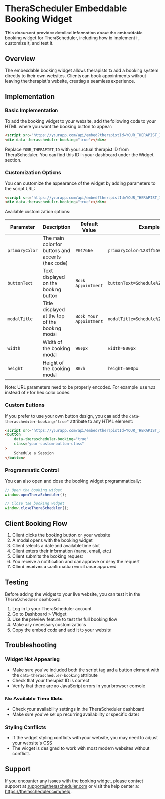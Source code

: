# TheraScheduler Embeddable Booking Widget

This document provides detailed information about the embeddable booking widget for TheraScheduler, including how to implement it, customize it, and test it.

## Overview

The embeddable booking widget allows therapists to add a booking system directly to their own websites. Clients can book appointments without leaving the therapist's website, creating a seamless experience.

## Implementation

### Basic Implementation

To add the booking widget to your website, add the following code to your HTML where you want the booking button to appear:

```html
<script src="https://yourapp.com/api/embed?therapistId=YOUR_THERAPIST_ID"></script>
<div data-therascheduler-booking="true"></div>
```

Replace `YOUR_THERAPIST_ID` with your actual therapist ID from TheraScheduler. You can find this ID in your dashboard under the Widget section.

### Customization Options

You can customize the appearance of the widget by adding parameters to the script URL:

```html
<script src="https://yourapp.com/api/embed?therapistId=YOUR_THERAPIST_ID&primaryColor=%230f766e&buttonText=Book%20Now&modalTitle=Schedule%20Your%20Session"></script>
<div data-therascheduler-booking="true"></div>
```

Available customization options:

| Parameter      | Description                                       | Default Value           | Example                             |
| -------------- | ------------------------------------------------- | ----------------------- | ----------------------------------- |
| `primaryColor` | The main color for buttons and accents (hex code) | `#0f766e`               | `primaryColor=%23ff5500`            |
| `buttonText`   | Text displayed on the booking button              | `Book Appointment`      | `buttonText=Schedule%20Now`         |
| `modalTitle`   | Title displayed at the top of the booking modal   | `Book Your Appointment` | `modalTitle=Schedule%20a%20Session` |
| `width`        | Width of the booking modal                        | `900px`                 | `width=800px`                       |
| `height`       | Height of the booking modal                       | `80vh`                  | `height=600px`                      |

Note: URL parameters need to be properly encoded. For example, use `%23` instead of `#` for hex color codes.

### Custom Buttons

If you prefer to use your own button design, you can add the `data-therascheduler-booking="true"` attribute to any HTML element:

```html
<script src="https://yourapp.com/api/embed?therapistId=YOUR_THERAPIST_ID"></script>
<button
	data-therascheduler-booking="true"
	class="your-custom-button-class"
>
	Schedule a Session
</button>
```

### Programmatic Control

You can also open and close the booking widget programmatically:

```javascript
// Open the booking widget
window.openTheraScheduler();

// Close the booking widget
window.closeTheraScheduler();
```

## Client Booking Flow

1. Client clicks the booking button on your website
2. A modal opens with the booking widget
3. Client selects a date and available time slot
4. Client enters their information (name, email, etc.)
5. Client submits the booking request
6. You receive a notification and can approve or deny the request
7. Client receives a confirmation email once approved

## Testing

Before adding the widget to your live website, you can test it in the TheraScheduler dashboard:

1. Log in to your TheraScheduler account
2. Go to Dashboard > Widget
3. Use the preview feature to test the full booking flow
4. Make any necessary customizations
5. Copy the embed code and add it to your website

## Troubleshooting

### Widget Not Appearing

- Make sure you've included both the script tag and a button element with the `data-therascheduler-booking` attribute
- Check that your therapist ID is correct
- Verify that there are no JavaScript errors in your browser console

### No Available Time Slots

- Check your availability settings in the TheraScheduler dashboard
- Make sure you've set up recurring availability or specific dates

### Styling Conflicts

- If the widget styling conflicts with your website, you may need to adjust your website's CSS
- The widget is designed to work with most modern websites without conflicts

## Support

If you encounter any issues with the booking widget, please contact support at support@therascheduler.com or visit the help center at https://therascheduler.com/help.
